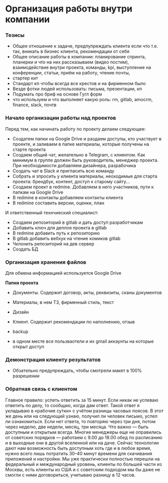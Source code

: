 # Организация работы внутри компании

### Тезисы
* Общее отношение к задаче, предпупреждать клиента если что т.е. так, вникать в бизнес клиента, рекомендации от себя
* Общее описание работы в компании: планирование спринта, планерки и что на них рассказываем (видео постим), взаимодействие внутри проекта, команды, kpi, выступление на конференции, статьи, приём на работу, чтение почты,
* стартер кит
* Стандарт кп чтобы всегда все крестов и на фирменном было
* Везде фотки людей использовать: письма, презентации, кп
* Подумать про бриф на основе Гугл форм
* что используем и что выполняет какую роль: rm, gitlab, amocrm, finance, slack, почтв


### Начало организации работы над проектов
Перед тем, как начинать работу по проекту делаем следующее:
* Создатем папки на Google Drive и раздаем доступы, кто участвует в проекте, и заливаем в папке материалы, которые получены на старте проекта
* Создаем общий чат, желательно в Telegram, с клиентом. Как минимум в группе должен быть руководитель, менеджер проекта. При необходимости добавляем дизайнера, разрабочика
* Создать чат в Slack и пригласить всю команду
* Собрать и зпросить у клиента материалы, неоходимые для старта проекта: брендбук, контент, доступ к старому сайту...
* Создаем проект в redmine. Добавляем в него участников, пути к папкам на Google Drive
* В redmine в контакты добавляем контакты клиента
* В redmine составить версии, оценки, план

И ответственный технчиеский специалист:
* Создаем репозиторий в gitlab и дать доступ разработчикам
* Добавить ключ для деплоя проекта в gitlab
* В redmine добавить путь к репозиторию
* В gitlab добавить вебхук на чтение комиков gitlab
* Чклонить репозиторий на дев сервер
* Создать БД

### Организация хранения файлов
Для обмена информацией используется Google Drive

**Папки проекта**
* Документы. Содержит договор, акты, реквизиты, сканы документов
* Материалы, в нем ТЗ, фирменный стиль, текст
* Дизайн
* Клиент. Содержит рекомендации по наполнению, отзыв
* backup

* в одном месте все пользваотели и их gmail аккаунты на которые открыт доступ

### Демонстрация клиенту результатов
* Обзательно предупреждать, чтобы смотрели макет в 100% разрешении


### Обратная связь с клиентом
Главное правило: успеть ответить за 15 минут. Если никак не успеваю ответить по делу, то сообщаю, когда дам ответ. Такой ответ я укладываю в «рабочие сутки» с учётом разницы часовых поясов. 
В этот же день или на следующий узнаю, получил ли человек письмо, успел ли ознакомиться. Если нет ответа, то повторяю через три дня, потом через неделю, две недели, месяц, три месяца. 
Что важно — быть доступным и открытым всегда. Многие менеджеры еще не оправились от советских порядков — работаем с 9.00 до 18.00 обед по расписанию и в выходные они в другой вселенной или на даче. Сейчас технологии дают нам возможность быть доступным хоть где и в любое время, нужно всего лишь потратить 30–40 минут времени для скачивания приложений и настройки. Мы уже практически полностью перешли на федеральный и международный уровень, клиенты по большей части из Москвы, есть клиенты из США и с советским подходом мы бы даже не смогли с ними договориться, учитываю разницу в 12 часов.